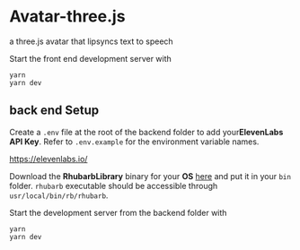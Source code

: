 # Avatar-three.js

a three.js avatar that lipsyncs text to speech

Start the front end development server with

```
yarn
yarn dev
```

## back end Setup

Create a `.env` file at the root of the backend folder to add your**ElevenLabs API Key**. Refer to `.env.example` for the environment variable names.

https://elevenlabs.io/

Download the **RhubarbLibrary** binary for your **OS** [here](https://github.com/DanielSWolf/rhubarb-lip-sync/releases) and put it in your `bin` folder. `rhubarb` executable should be accessible through `usr/local/bin/rb/rhubarb`.

Start the development server from the backend folder with

```
yarn
yarn dev
```
